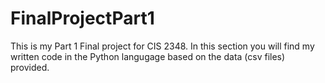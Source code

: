 # FinalProjectPart1

This is my Part 1 Final project for CIS 2348. In this section you will find my written code in the Python langugage based on the data (csv files) provided. 
